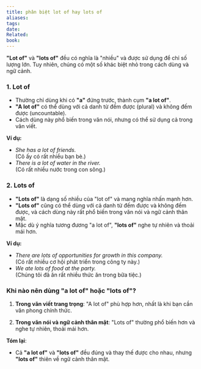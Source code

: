 ```yaml
---
title: phân biệt lot of hay lots of
aliases: 
tags: 
date: 
Related: 
book:
---
```

**"Lot of"** và **"lots of"** đều có nghĩa là "nhiều" và được sử dụng để chỉ số lượng lớn. Tuy nhiên, chúng có một số khác biệt nhỏ trong cách dùng và ngữ cảnh.

### 1. **Lot of**
- Thường chỉ dùng khi có **"a"** đứng trước, thành cụm **"a lot of"**.
- **"A lot of"** có thể dùng với cả danh từ đếm được (plural) và không đếm được (uncountable).
- Cách dùng này phổ biến trong văn nói, nhưng có thể sử dụng cả trong văn viết.

**Ví dụ:**
- *She has a lot of friends.*  
  (Cô ấy có rất nhiều bạn bè.)  
- *There is a lot of water in the river.*  
  (Có rất nhiều nước trong con sông.)

### 2. **Lots of**
- **"Lots of"** là dạng số nhiều của "lot of" và mang nghĩa nhấn mạnh hơn.
- **"Lots of"** cũng có thể dùng với cả danh từ đếm được và không đếm được, và cách dùng này rất phổ biến trong văn nói và ngữ cảnh thân mật.
- Mặc dù ý nghĩa tương đương "a lot of", **"lots of"** nghe tự nhiên và thoải mái hơn.

**Ví dụ:**
- *There are lots of opportunities for growth in this company.*  
  (Có rất nhiều cơ hội phát triển trong công ty này.)
- *We ate lots of food at the party.*  
  (Chúng tôi đã ăn rất nhiều thức ăn trong bữa tiệc.)

### **Khi nào nên dùng "a lot of" hoặc "lots of"?**
1. **Trong văn viết trang trọng**: "A lot of" phù hợp hơn, nhất là khi bạn cần văn phong chính thức.
   
2. **Trong văn nói và ngữ cảnh thân mật**: "Lots of" thường phổ biến hơn và nghe tự nhiên, thoải mái hơn.

**Tóm lại**:
- Cả **"a lot of"** và **"lots of"** đều đúng và thay thế được cho nhau, nhưng **"lots of"** thiên về ngữ cảnh thân mật.